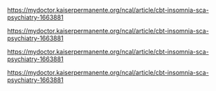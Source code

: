 https://mydoctor.kaiserpermanente.org/ncal/article/cbt-insomnia-sca-psychiatry-1663881

https://mydoctor.kaiserpermanente.org/ncal/article/cbt-insomnia-sca-psychiatry-1663881

https://mydoctor.kaiserpermanente.org/ncal/article/cbt-insomnia-sca-psychiatry-1663881

https://mydoctor.kaiserpermanente.org/ncal/article/cbt-insomnia-sca-psychiatry-1663881